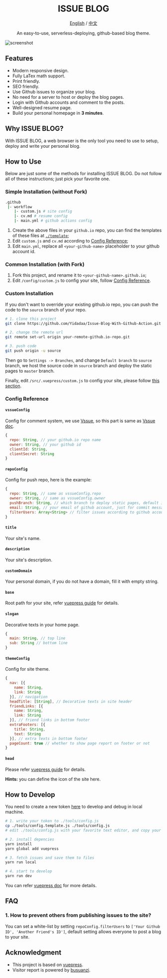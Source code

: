 <h1 align="center">ISSUE BLOG</h1>

<div align="center">

[English](./README.md) / [中文](./README-zh.md)

An easy-to-use, serverless-deploying, github-based blog theme.

</div>

<img align="center" src="./static/img/screenshot.jpg" alt="screenshot"/>

## Features

- Modern responsive design.
- Fully LaTex math support.
- Print friendly.
- SEO friendly.
- Use Github issues to organize your blog.
- No need for a server to host or deploy the blog pages.
- Login with Github accounts and comment to the posts.
- Well-designed resume page.
- Build your personal homepage in **3 minutes**.

## Why ISSUE BLOG?

With ISSUE BLOG, a web browser is the only tool you need to use to setup, deploy and write your personal blog.

## How to Use

Below are just some of the methods for installing ISSUE BLOG. Do not follow all of these instructions; just pick your favorite one.

### Simple Installation (without Fork)

```bash
.github
 |- workflow
    |- custom.js # site config
    |- cv.md # resume config
    |- main.yml # github actions config
```

1. Create the above files in your `github.io` repo, you can find the templates of these files at [`./template`](./template);
2. Edit `custom.js` and `cv.md` according to [Config Reference](#config-reference);
3. Edit `main.yml`, replace all `<your-github-name>` placeholder to your github account id.

### Common Installation (with Fork)

1. Fork this project, and rename it to `<your-github-name>.github.io`;
2. Edit `/config/custom.js` to config your site, follow [Config Reference](#config-reference).

### Custom Installation

If you don't want to override your existing github.io repo, you can push the code to the `source` branch of your repo.

```bash
# 1. clone this project
git clone https://github.com/Yidadaa/Issue-Blog-With-Github-Action.git

# 2. change the remote url
git remote set-url origin your-remote-github.io-repo.git

# 3. push code
git push origin -u source
```

Then go to `Settings -> Branches`, and change `Default branch` to `source` branch, we host the source code in `source` branch and deploy the static pages to `master` branch.

Finally, edit `/src/.vuepress/custom.js` to config your site, please follow [this section](#config-reference).

### Config Reference

#### `vssueConfig`

Config for comment system, we use [Vssue](https://vssue.js.org), so this part is same as [Vssue doc](https://vssue.js.org/guide/github.html).

```js
{
  repo: String, // your github.io repo name
  owner: String, // your github id
  clientId: String,
  clientSecret: String
}
```

#### `repoConfig`

Config for push repo, here is the example:

```js
{
  repo: String, // same as vssueConfig.repo
  owner: String, // same as vssueConfig.owner
  pushBranch: String, // which branch to deploy static pages, default is 'master'
  email: String, // your email of github account, just for commit message
  filterUsers: Array<String> // filter issues according to github account ids
}
```

#### `title`

Your site's name.

#### `description`

Your site's description.

#### `customDomain`

Your personal domain, if you do not have a domain, fill it with empty string.

#### `base`

Root path for your site, refer [vuepress guide](https://vuepress.vuejs.org/config/#base) for details.

#### `slogan`

Decorative texts in your home page.

```js
{
  main: String, // top line
  sub: String // bottom line
}
```

#### `themeConfig`

Config for site theme.

```js
{
  nav: [{
    name: String,
    link: String
  }], // navigation
  headTitle: [String], // Decorative texts in site header
  friendLinks: [{
    name: String,
    link: String
  }], // friend links in bottom footer
  extraFooters: [{
    title: String,
    text: String
  }], // extra texts in bottom footer
  pageCount: true // whether to show page report on footer or not
}
```

#### `head`

Please refer [vuepress guide](https://vuepress.vuejs.org/config/#head) for details.

**Hints:** you can define the icon of the site here.

## How to Develop

You need to create a new token [here](https://github.com/settings/tokens) to develop and debug in local machine.

```bash
# 1. write your token to ./tools/config.js
cp ./tools/config.template.js ./tools/config.js
# edit ./tools/config.js with your favorite text editor, and copy your token to the file

# 2. install depencies
yarn install
yarn global add vuepress

# 3. fetch issues and save them to files
yarn run local

# 4. start to develop
yarn run dev
```

You can refer [vuepress doc](https://vuepress.vuejs.org/) for more details.

## FAQ

### 1. How to prevent others from publishing issues to the site?

You can set a white-list by setting `repoConfig.filterUsers` to `['Your Github ID', 'Another Friend's ID']`, default setting allows everyone to post a blog to your site.

## Acknowledgment

- This project is based on [vuepress](https://vuepress.vuejs.org/).
- Visitor report is powered by [busuanzi](http://busuanzi.ibruce.info/).
